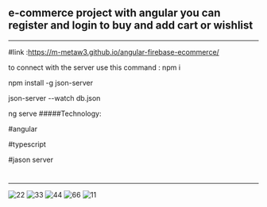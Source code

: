 ## e-commerce project with angular you can register and login to buy and add cart or wishlist 
------------------------------------------------------------------------------------------------

#link :https://m-metaw3.github.io/angular-firebase-ecommerce/


to connect with the server use this command :
npm i

npm install -g json-server


json-server --watch db.json

ng serve 
#####Technology:

#angular

#typescript

#jason server

#
---------------------------------------------------

![22](https://user-images.githubusercontent.com/107302134/213885008-6fd104ea-a321-4922-96cd-e6c908f60d40.png)
![33](https://user-images.githubusercontent.com/107302134/213885012-3216865c-ed02-4b34-ba3b-361ecc8b89d1.png)
![44](https://user-images.githubusercontent.com/107302134/213885013-79e2af98-11b9-4b4a-bb83-8404642b39d3.png)
![66](https://user-images.githubusercontent.com/107302134/213885016-21bb15d0-26af-41ec-9499-2bd90e899af0.png)
![11](https://user-images.githubusercontent.com/107302134/213885017-45cb15a6-d22b-4463-b500-d906a06cf00f.png)
